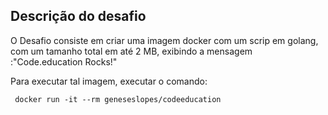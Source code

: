 ## Descrição do desafio
<p>O Desafio consiste em criar uma imagem docker com um scrip em golang, com um tamanho total em até 2 MB, exibindo a mensagem :"Code.education Rocks!"</p>
<p>Para executar tal imagem, executar o comando:</p>
<code> docker run -it --rm geneseslopes/codeeducation</code>

